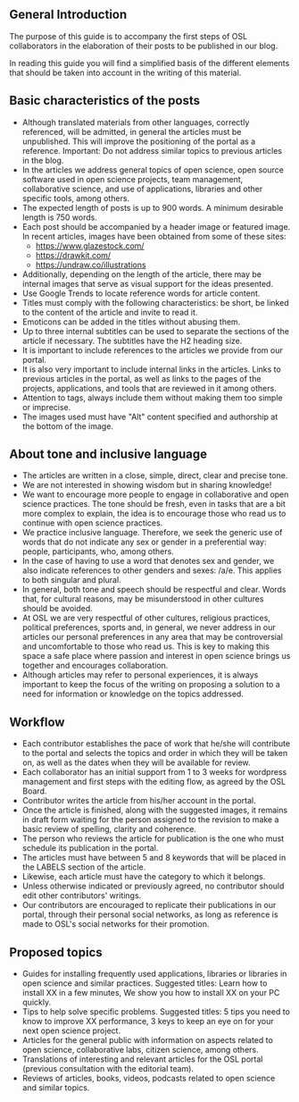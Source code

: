 <!--
.. title: Editorial Guidelines for Article Creation
.. slug: article-guide-en
.. date: 2019-04-08
.. author: Mariangela Petrizzo
.. tags: open science
.. category: open science
.. link: 
.. description: 
.. type: text
-->

<!-- # [EN] Editorial Guidelines for Article Creation -->

## General Introduction

The purpose of this guide is to accompany the first steps of OSL collaborators in the elaboration of their posts to be published in our blog.

In reading this guide you will find a simplified basis of the different elements that should be taken into account in the writing of this material.

## Basic characteristics of the posts

- Although translated materials from other languages, correctly referenced, will be admitted, in general the articles must be unpublished. This will improve the positioning of the portal as a reference. Important: Do not address similar topics to previous articles in the blog.
- In the articles we address general topics of open science, open source software used in open science projects, team management, collaborative science, and use of applications, libraries and other specific tools, among others.
- The expected length of posts is up to 900 words. A minimum desirable length is 750 words.
- Each post should be accompanied by a header image or featured image. In recent articles, images have been obtained from some of these sites:
  - <https://www.glazestock.com/>
  - <https://drawkit.com/>
  - <https://undraw.co/illustrations>
- Additionally, depending on the length of the article, there may be internal images that serve as visual support for the ideas presented.
- Use Google Trends to locate reference words for article content.
- Titles must comply with the following characteristics: be short, be linked to the content of the article and invite to read it.
- Emoticons can be added in the titles without abusing them.
- Up to three internal subtitles can be used to separate the sections of the article if necessary. The subtitles have the H2 heading size.
- It is important to include references to the articles we provide from our portal.
- It is also very important to include internal links in the articles. Links to previous articles in the portal, as well as links to the pages of the projects, applications, and tools that are reviewed in it among others.
- Attention to tags, always include them without making them too simple or imprecise.
- The images used must have "Alt" content specified and authorship at the bottom of the image.

## About tone and inclusive language

- The articles are written in a close, simple, direct, clear and precise tone.
- We are not interested in showing wisdom but in sharing knowledge!
- We want to encourage more people to engage in collaborative and open science practices. The tone should be fresh, even in tasks that are a bit more complex to explain, the idea is to encourage those who read us to continue with open science practices.
- We practice inclusive language. Therefore, we seek the generic use of words that do not indicate any sex or gender in a preferential way: people, participants, who, among others.
- In the case of having to use a word that denotes sex and gender, we also indicate references to other genders and sexes: /a/e. This applies to both singular and plural.
- In general, both tone and speech should be respectful and clear. Words that, for cultural reasons, may be misunderstood in other cultures should be avoided.
- At OSL we are very respectful of other cultures, religious practices, political preferences, sports and, in general, we never address in our articles our personal preferences in any area that may be controversial and uncomfortable to those who read us. This is key to making this space a safe place where passion and interest in open science brings us together and encourages collaboration.
- Although articles may refer to personal experiences, it is always important to keep the focus of the writing on proposing a solution to a need for information or knowledge on the topics addressed.

## Workflow

- Each contributor establishes the pace of work that he/she will contribute to the portal and selects the topics and order in which they will be taken on, as well as the dates when they will be available for review.
- Each collaborator has an initial support from 1 to 3 weeks for wordpress management and first steps with the editing flow, as agreed by the OSL Board.
- Contributor writes the article from his/her account in the portal.
- Once the article is finished, along with the suggested images, it remains in draft form waiting for the person assigned to the revision to make a basic review of spelling, clarity and coherence.
- The person who reviews the article for publication is the one who must schedule its publication in the portal.
- The articles must have between 5 and 8 keywords that will be placed in the LABELS section of the article.
- Likewise, each article must have the category to which it belongs.
- Unless otherwise indicated or previously agreed, no contributor should edit other contributors' writings.
- Our contributors are encouraged to replicate their publications in our portal, through their personal social networks, as long as reference is made to OSL's social networks for their promotion.

## Proposed topics

- Guides for installing frequently used applications, libraries or libraries in open science and similar practices. Suggested titles: Learn how to install XX in a few minutes, We show you how to install XX on your PC quickly.
- Tips to help solve specific problems. Suggested titles: 5 tips you need to know to improve XX performance, 3 keys to keep an eye on for your next open science project.
- Articles for the general public with information on aspects related to open science, collaborative labs, citizen science, among others.
- Translations of interesting and relevant articles for the OSL portal (previous consultation with the editorial team).
- Reviews of articles, books, videos, podcasts related to open science and similar topics.
